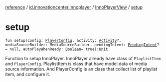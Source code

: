 [reference](../../index.md) / [id.innovationcenter.innoplayer](../index.md) / [InnoPlayerView](index.md) / [setup](./setup.md)

# setup

`fun setup(config: `[`PlayerConfig`](../../id.innovationcenter.innoplayer.configuration/-player-config/index.md)`, activity: `[`Activity`](https://developer.android.com/reference/android/app/Activity.html)`?, mediaSourceBuilder: MediaSourceBuilder, pendingIntent: `[`PendingIntent`](https://developer.android.com/reference/android/app/PendingIntent.html)`? = null, autoPlayWhenReady: `[`Boolean`](https://kotlinlang.org/api/latest/jvm/stdlib/kotlin/-boolean/index.html)` = true): `[`Unit`](https://kotlinlang.org/api/latest/jvm/stdlib/kotlin/-unit/index.html)

Function to setup InnoPlayer.
InnoPlayer already have class of `PlaylistItem` and `PlayerConfig`.
PlaylistItem is class that have model data of media source information.
And PlayerConfig is an class that collect list of playlist item, and configure it.

